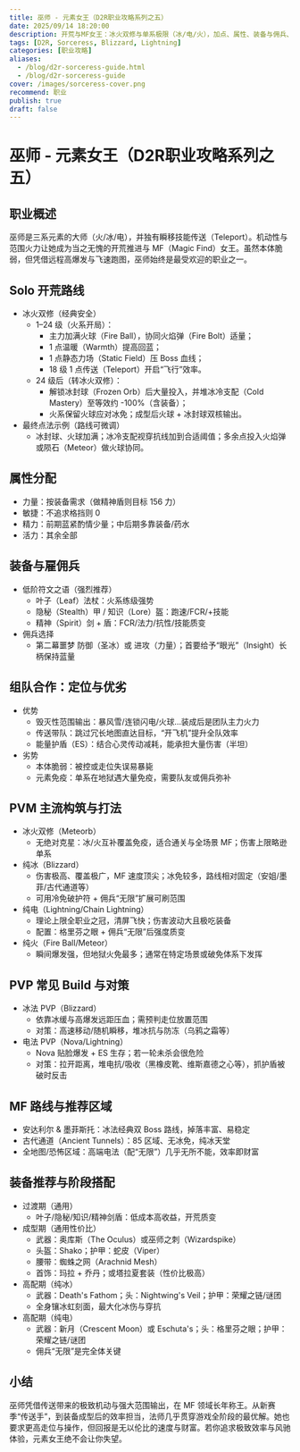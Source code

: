 ```yaml
---
title: 巫师 - 元素女王（D2R职业攻略系列之五）
date: 2025/09/14 18:20:00
description: 开荒与MF女王：冰火双修与单系极限（冰/电/火），加点、属性、装备与佣兵、组队定位、PVM/PVP打法与MF路线全攻略。
tags: [D2R, Sorceress, Blizzard, Lightning]
categories: [职业攻略]
aliases:
  - /blog/d2r-sorceress-guide.html
  - /blog/d2r-sorceress-guide
cover: /images/sorceress-cover.png
recommend: 职业
publish: true
draft: false
---
```


# 巫师 - 元素女王（D2R职业攻略系列之五）

## 职业概述

巫师是三系元素的大师（火/冰/电），并独有瞬移技能传送（Teleport）。机动性与范围火力让她成为当之无愧的开荒推进与 MF（Magic Find）女王。虽然本体脆弱，但凭借远程高爆发与飞速跑图，巫师始终是最受欢迎的职业之一。

## Solo 开荒路线

- 冰火双修（经典安全）
  - 1–24 级（火系开局）：
    - 主力加满火球（Fire Ball），协同火焰弹（Fire Bolt）适量；
    - 1 点温暖（Warmth）提高回蓝；
    - 1 点静态力场（Static Field）压 Boss 血线；
    - 18 级 1 点传送（Teleport）开启“飞行”效率。
  - 24 级后（转冰火双修）：
    - 解锁冰封球（Frozen Orb）后大量投入，并堆冰冷支配（Cold Mastery）至等效约 -100%（含装备）；
    - 火系保留火球应对冰免；成型后火球 + 冰封球双核输出。
- 最终点法示例（路线可微调）
  - 冰封球、火球加满；冰冷支配视穿抗线加到合适阈值；多余点投入火焰弹或陨石（Meteor）做火球协同。

## 属性分配

- 力量：按装备需求（做精神盾则目标 156 力）
- 敏捷：不追求格挡则 0
- 精力：前期蓝紧酌情少量；中后期多靠装备/药水
- 活力：其余全部

## 装备与雇佣兵

- 低阶符文之语（强烈推荐）
  - 叶子（Leaf）法杖：火系练级强势
  - 隐秘（Stealth）甲 / 知识（Lore）盔：跑速/FCR/+技能
  - 精神（Spirit）剑 + 盾：FCR/法力/抗性/技能质变
- 佣兵选择
  - 第二幕噩梦 防御（圣冰）或 进攻（力量）；首要给予“眼光”（Insight）长柄保持蓝量

## 组队合作：定位与优劣

- 优势
  - 毁灭性范围输出：暴风雪/连锁闪电/火球…装成后是团队主力火力
  - 传送带队：跳过冗长地图直达目标，“开飞机”提升全队效率
  - 能量护盾（ES）：结合心灵传动减耗，能承担大量伤害（半坦）
- 劣势
  - 本体脆弱：被控或走位失误易暴毙
  - 元素免疫：单系在地狱遇大量免疫，需要队友或佣兵弥补

## PVM 主流构筑与打法

- 冰火双修（Meteorb）
  - 无绝对克星：冰/火互补覆盖免疫，适合通关与全场景 MF；伤害上限略逊单系
- 纯冰（Blizzard）
  - 伤害极高、覆盖极广，MF 速度顶尖；冰免较多，路线相对固定（安姐/墨菲/古代通道等）
  - 可用冷免破护符 + 佣兵“无限”扩展可刷范围
- 纯电（Lightning/Chain Lightning）
  - 理论上限全职业之冠，清屏飞快；伤害波动大且极吃装备
  - 配置：格里芬之眼 + 佣兵“无限”后强度质变
- 纯火（Fire Ball/Meteor）
  - 瞬间爆发强，但地狱火免最多；通常在特定场景或破免体系下发挥

## PVP 常见 Build 与对策

- 冰法 PVP（Blizzard）
  - 依靠冰缓与高爆发远距压血；需预判走位放置范围
  - 对策：高速移动/随机瞬移，堆冰抗与防冻（乌鸦之霜等）
- 电法 PVP（Nova/Lightning）
  - Nova 贴脸爆发 + ES 生存；若一轮未杀会很危险
  - 对策：拉开距离，堆电抗/吸收（黑橡皮靴、维斯嘉德之心等），抓护盾被破时反击

## MF 路线与推荐区域

- 安达利尔 & 墨菲斯托：冰法经典双 Boss 路线，掉落丰富、易稳定
- 古代通道（Ancient Tunnels）：85 区域、无冰免，纯冰天堂
- 全地图/恐怖区域：高端电法（配“无限”）几乎无所不能，效率即财富

## 装备推荐与阶段搭配

- 过渡期（通用）
  - 叶子/隐秘/知识/精神剑盾：低成本高收益，开荒质变
- 成型期（通用性价比）
  - 武器：奥库斯（The Oculus）或巫师之刺（Wizardspike）
  - 头盔：Shako；护甲：蛇皮（Viper）
  - 腰带：蜘蛛之网（Arachnid Mesh）
  - 首饰：玛拉 + 乔丹；或塔拉夏套装（性价比极高）
- 高配期（纯冰）
  - 武器：Death's Fathom；头：Nightwing's Veil；护甲：荣耀之链/谜团
  - 全身镶冰虹刻面，最大化冰伤与穿抗
- 高配期（纯电）
  - 武器：新月（Crescent Moon）或 Eschuta's；头：格里芬之眼；护甲：荣耀之链/谜团
  - 佣兵“无限”是完全体关键

## 小结

巫师凭借传送带来的极致机动与强大范围输出，在 MF 领域长年称王。从新赛季“传送手”，到装备成型后的效率担当，法师几乎贯穿游戏全阶段的最优解。她也要求更高走位与操作，但回报是无以伦比的速度与财富。若你追求极致效率与风驰体验，元素女王绝不会让你失望。
